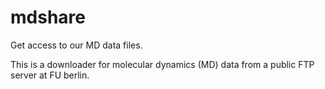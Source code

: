 # mdshare
Get access to our MD data files.

This is a downloader for molecular dynamics (MD) data from a public FTP server at FU berlin.